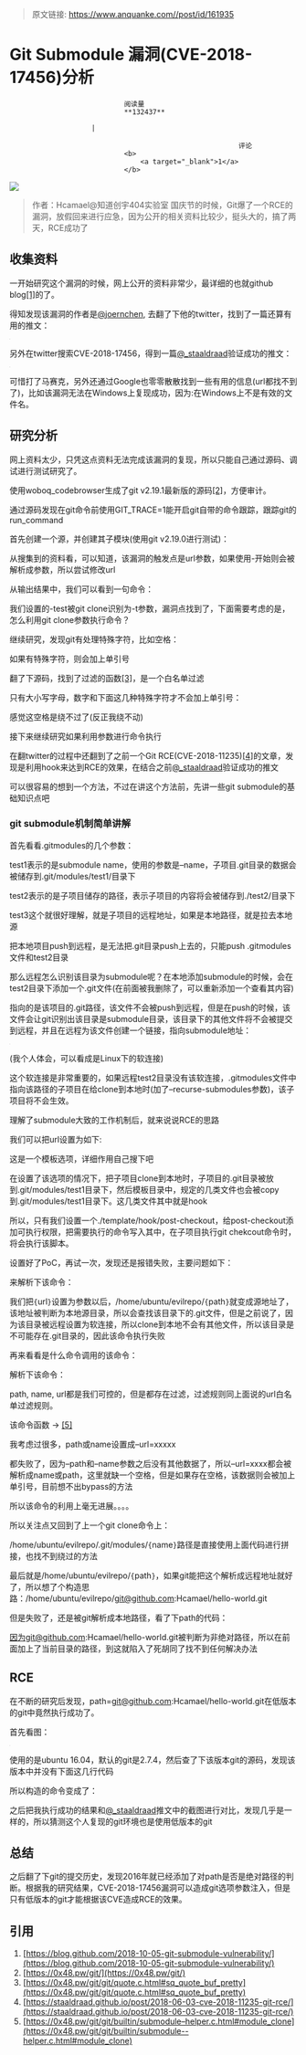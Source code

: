 > 原文链接: https://www.anquanke.com//post/id/161935 


# Git Submodule 漏洞(CVE-2018-17456)分析


                                阅读量   
                                **132437**
                            
                        |
                        
                                                            评论
                                <b>
                                    <a target="_blank">1</a>
                                </b>
                                                                                    



[![](https://p4.ssl.qhimg.com/t019844b33d98c9a93f.png)](https://p4.ssl.qhimg.com/t019844b33d98c9a93f.png)

> 作者：Hcamael@知道创宇404实验室
国庆节的时候，Git爆了一个RCE的漏洞，放假回来进行应急，因为公开的相关资料比较少，挺头大的，搞了两天，RCE成功了

## 收集资料

一开始研究这个漏洞的时候，网上公开的资料非常少，最详细的也就github blog[[1]](https://paper.seebug.org/716/?from=timeline&amp;isappinstalled=0#jump1)的了。

得知发现该漏洞的作者是[@joernchen](https://twitter.com/joernchen), 去翻了下他的twitter，找到了一篇还算有用的推文：

[![](data:image/png;base64,iVBORw0KGgoAAAANSUhEUgAAAAEAAAABCAYAAAAfFcSJAAAAAXNSR0IArs4c6QAAAARnQU1BAACxjwv8YQUAAAAJcEhZcwAADsQAAA7EAZUrDhsAAAANSURBVBhXYzh8+PB/AAffA0nNPuCLAAAAAElFTkSuQmCC)](https://images.seebug.org/content/images/2018/10/5fd809e1-0181-4c27-9368-626d55f5d261.png-w331s)

另外在twitter搜索CVE-2018-17456，得到一篇[@_staaldraad](https://twitter.com/_staaldraad)验证成功的推文：

[![](data:image/png;base64,iVBORw0KGgoAAAANSUhEUgAAAAEAAAABCAYAAAAfFcSJAAAAAXNSR0IArs4c6QAAAARnQU1BAACxjwv8YQUAAAAJcEhZcwAADsQAAA7EAZUrDhsAAAANSURBVBhXYzh8+PB/AAffA0nNPuCLAAAAAElFTkSuQmCC)](https://images.seebug.org/content/images/2018/10/ca65a2a1-e7b7-412f-949c-3fa6c189948c.png-w331s)

可惜打了马赛克，另外还通过Google也零零散散找到一些有用的信息(url都找不到了)，比如该漏洞无法在Windows上复现成功，因为:在Windows上不是有效的文件名。



## 研究分析

网上资料太少，只凭这点资料无法完成该漏洞的复现，所以只能自己通过源码、调试进行测试研究了。

使用woboq_codebrowser生成了git v2.19.1最新版的源码[[2]](https://paper.seebug.org/716/?from=timeline&amp;isappinstalled=0#jump2)，方便审计。

通过源码发现在git命令前使用GIT_TRACE=1能开启git自带的命令跟踪，跟踪git的run_command

首先创建一个源，并创建其子模块(使用git v2.19.0进行测试)：

从搜集到的资料看，可以知道，该漏洞的触发点是url参数，如果使用-开始则会被解析成参数，所以尝试修改url

从输出结果中，我们可以看到一句命令：

我们设置的-test被git clone识别为-t参数，漏洞点找到了，下面需要考虑的是，怎么利用git clone参数执行命令？

继续研究，发现git有处理特殊字符，比如空格：

如果有特殊字符，则会加上单引号

翻了下源码，找到了过滤的函数[[3]](https://paper.seebug.org/716/?from=timeline&amp;isappinstalled=0#jump3)，是一个白名单过滤

只有大小写字母，数字和下面这几种特殊字符才不会加上单引号：

感觉这空格是绕不过了(反正我绕不动)

接下来继续研究如果利用参数进行命令执行

在翻twitter的过程中还翻到了之前一个Git RCE(CVE-2018-11235)[[4]](https://paper.seebug.org/716/?from=timeline&amp;isappinstalled=0#jump4)的文章，发现是利用hook来达到RCE的效果，在结合之前[@_staaldraad](https://twitter.com/_staaldraad)验证成功的推文

可以很容易的想到一个方法，不过在讲这个方法前，先讲一些git submodule的基础知识点吧

### git submodule机制简单讲解

首先看看.gitmodules的几个参数：

test1表示的是submodule name，使用的参数是–name，子项目.git目录的数据会被储存到.git/modules/test1/目录下

test2表示的是子项目储存的路径，表示子项目的内容将会被储存到./test2/目录下

test3这个就很好理解，就是子项目的远程地址，如果是本地路径，就是拉去本地源

把本地项目push到远程，是无法把.git目录push上去的，只能push .gitmodules文件和test2目录

那么远程怎么识别该目录为submodule呢？在本地添加submodule的时候，会在test2目录下添加一个.git文件(在前面被我删除了，可以重新添加一个查看其内容)

指向的是该项目的.git路径，该文件不会被push到远程，但是在push的时候，该文件会让git识别出该目录是submodule目录，该目录下的其他文件将不会被提交到远程，并且在远程为该文件创建一个链接，指向submodule地址：

[![](data:image/png;base64,iVBORw0KGgoAAAANSUhEUgAAAAEAAAABCAYAAAAfFcSJAAAAAXNSR0IArs4c6QAAAARnQU1BAACxjwv8YQUAAAAJcEhZcwAADsQAAA7EAZUrDhsAAAANSURBVBhXYzh8+PB/AAffA0nNPuCLAAAAAElFTkSuQmCC)](https://images.seebug.org/content/images/2018/10/df02de35-dd08-4c03-b605-80215a8edc72.png-w331s)

(我个人体会，可以看成是Linux下的软连接)

这个软连接是非常重要的，如果远程test2目录没有该软连接，.gitmodules文件中指向该路径的子项目在给clone到本地时(加了–recurse-submodules参数)，该子项目将不会生效。

理解了submodule大致的工作机制后，就来说说RCE的思路

我们可以把url设置为如下:

这是一个模板选项，详细作用自己搜下吧

在设置了该选项的情况下，把子项目clone到本地时，子项目的.git目录被放到.git/modules/test1目录下，然后模板目录中，规定的几类文件也会被copy到.git/modules/test1目录下。这几类文件其中就是hook

所以，只有我们设置一个./template/hook/post-checkout，给post-checkout添加可执行权限，把需要执行的命令写入其中，在子项目执行git chekcout命令时，将会执行该脚本。

设置好了PoC，再试一次，发现还是报错失败，主要问题如下：

来解析下该命令：

我们把`{`url`}`设置为参数以后，/home/ubuntu/evilrepo/`{`path`}`就变成源地址了，该地址被判断为本地源目录，所以会查找该目录下的.git文件，但是之前说了，因为该目录被远程设置为软连接，所以clone到本地不会有其他文件，所以该目录是不可能存在.git目录的，因此该命令执行失败

再来看看是什么命令调用的该命令：

解析下该命令：

path, name, url都是我们可控的，但是都存在过滤，过滤规则同上面说的url白名单过滤规则。

该命令函数 -&gt; [[5]](https://paper.seebug.org/716/?from=timeline&amp;isappinstalled=0#jump5)

我考虑过很多，path或name设置成–url=xxxxx

都失败了，因为–path和–name参数之后没有其他数据了，所以–url=xxxx都会被解析成name或path，这里就缺一个空格，但是如果存在空格，该数据则会被加上单引号，目前想不出bypass的方法

所以该命令的利用上毫无进展。。。。

所以关注点又回到了上一个git clone命令上：

/home/ubuntu/evilrepo/.git/modules/`{`name`}`路径是直接使用上面代码进行拼接，也找不到绕过的方法

最后就是/home/ubuntu/evilrepo/`{`path`}`，如果git能把这个解析成远程地址就好了，所以想了个构造思路：/home/ubuntu/evilrepo/git@github.com:Hcamael/hello-world.git

但是失败了，还是被git解析成本地路径，看了下path的代码：

因为git@github.com:Hcamael/hello-world.git被判断为非绝对路径，所以在前面加上了当前目录的路径，到这就陷入了死胡同了找不到任何解决办法



## RCE

在不断的研究后发现，path=git@github.com:Hcamael/hello-world.git在低版本的git中竟然执行成功了。

首先看图：

[![](data:image/png;base64,iVBORw0KGgoAAAANSUhEUgAAAAEAAAABCAYAAAAfFcSJAAAAAXNSR0IArs4c6QAAAARnQU1BAACxjwv8YQUAAAAJcEhZcwAADsQAAA7EAZUrDhsAAAANSURBVBhXYzh8+PB/AAffA0nNPuCLAAAAAElFTkSuQmCC)](https://images.seebug.org/content/images/2018/10/f47d1d44-f8d7-4779-a963-1afc71f62dfd.jpg-w331s)

使用的是ubuntu 16.04，默认的git是2.7.4，然后查了下该版本git的源码，发现该版本中并没有下面这几行代码

所以构造的命令变成了：

之后把我执行成功的结果和[@_staaldraad](https://twitter.com/_staaldraad)推文中的截图进行对比，发现几乎是一样的，所以猜测这个人复现的git环境也是使用低版本的git



## 总结

之后翻了下git的提交历史，发现2016年就已经添加了对path是否是绝对路径的判断。根据我的研究结果，CVE-2018-17456漏洞可以造成git选项参数注入，但是只有低版本的git才能根据该CVE造成RCE的效果。



## 引用
1. [https://blog.github.com/2018-10-05-git-submodule-vulnerability/](https://blog.github.com/2018-10-05-git-submodule-vulnerability/)
1. [https://0x48.pw/git/](https://0x48.pw/git/)
1. [https://0x48.pw/git/git/quote.c.html#sq_quote_buf_pretty](https://0x48.pw/git/git/quote.c.html#sq_quote_buf_pretty)
1. [https://staaldraad.github.io/post/2018-06-03-cve-2018-11235-git-rce/](https://staaldraad.github.io/post/2018-06-03-cve-2018-11235-git-rce/)
1. [https://0x48.pw/git/git/builtin/submodule–helper.c.html#module_clone](https://0x48.pw/git/git/builtin/submodule--helper.c.html#module_clone)